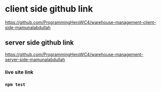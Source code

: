 # client side github link

https://github.com/ProgrammingHeroWC4/warehouse-management-client-side-mamunalabdullah

## server side github link

https://github.com/ProgrammingHeroWC4/warehouse-management-server-side-mamunalabdullah

### live site link



### `npm test`


